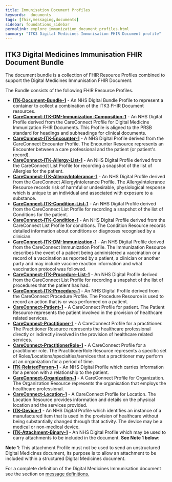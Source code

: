 ```yaml
---
title: Immunisation Document Profiles 
keywords:  documents
tags: [fhir,messaging,documents]
sidebar: foundations_sidebar
permalink: explore_immunization_document_profiles.html
summary: "ITK3 Digital Medicines Immunisation FHIR Document profile"
---
```



## ITK3 Digital Medicines Immunisation FHIR Document Bundle ##

The document bundle is a collection of FHIR Resource Profiles combined to support the Digital Medicines Immunisation FHIR Document.

The Bundle consists of the following FHIR Resource Profiles.

- **[ITK-Document-Bundle-1](https://fhir.nhs.uk/STU3/StructureDefinition/ITK-Document-Bundle-1)** - An NHS Digital Bundle Profile to represent a container to collect a combination of the ITK3 FHIR Document resources.
- **[CareConnect-ITK-DM-Immunization-Composition-1](https://fhir.nhs.uk/STU3/StructureDefinition/CareConnect-ITK-DM-Immunization-Composition-1)** - An NHS Digital Profile derived from the CareConnect Profile for Digital Medicine Immunization FHIR Documents. This Profile is aligned to the PRSB standard for headings and subheadings for clinical documents.
- **[CareConnect-ITK-Encounter-1](https://fhir.nhs.uk/STU3/StructureDefinition/CareConnect-ITK-Encounter-1)** - A NHS Digital Profile derived from the CareConnect Encounter Profile. The Encounter Resource represents an Encounter between a care professional and the patient (or patient's record).
- **[CareConnect-ITK-Allergy-List-1](https://fhir.nhs.uk/STU3/StructureDefinition/CareConnect-ITK-Allergy-List-1)** - An NHS Digital Profile derived from the CareConnect List Profile for recording a snapshot of the list of Allergies for the patient.
- **[CareConnect-ITK-AllergyIntolerance-1](https://fhir.nhs.uk/STU3/StructureDefinition/CareConnect-ITK-AllergyIntolerance-1)** - An NHS Digital Profile derived from the CareConnect AllergyIntolerance Profile. The AllergyIntolerance Resource records risk of harmful or undesirable, physiological response which is unique to an individual and associated with exposure to a substance.
- **[CareConnect-ITK-Condition-List-1](https://fhir.nhs.uk/STU3/StructureDefinition/CareConnect-ITK-Condition-List-1)** - An NHS Digital Profile derived from the CareConnect List Profile for recording a snapshot of the list of Conditions for the patient.
- **[CareConnect-ITK-Condition-1](https://fhir.nhs.uk/STU3/StructureDefinition/CareConnect-ITK-Condition-1)** -	An NHS Digital Profile derived from the CareConnect List Profile for conditions. The Condition Resource records detailed information about conditions or diagnoses recognised by a clinician.
- **[CareConnect-ITK-DM-Immunization-1](https://fhir.nhs.uk/STU3/StructureDefinition/CareConnect-ITK-DM-Immunization-1)** - An NHS Digital Profile derived from the CareConnect Immunization Profile.  The Immunization Resource describes the event of a patient being administered a vaccination or a record of a vaccination as reported by a patient, a clinician or another party and may include vaccine reaction information and what vaccination protocol was followed.
- **[CareConnect-ITK-Procedure-List-1](https://fhir.nhs.uk/STU3/StructureDefinition/CareConnect-ITK-Procedure-List-1)** - An NHS Digital Profile derived from the CareConnect List Profile for recording a snapshot of the list of procedures that the patient has had.
- **[CareConnect-ITK-Procedure-1](https://fhir.nhs.uk/STU3/StructureDefinition/CareConnect-ITK-Procedure-1)** - An NHS Digital Profile derived from the CareConnect Procedure Profile. The Procedure Resource is used to record an action that is or was performed on a patient.
- **[CareConnect-Patient-1](https://fhir.hl7.org.uk/STU3/StructureDefinition/CareConnect-Patient-1)** - A CareConnect Profile for patient. The Patient Resource represents the patient involved in the provision of healthcare related services.
- **[CareConnect-Practitioner-1](https://fhir.hl7.org.uk/STU3/StructureDefinition/CareConnect-Practitioner-1)** - A CareConnect Profile for a practitioner. The Practitioner Resource represents the healthcare professional directly or indirectly involved in the provision of healthcare related services.
- **[CareConnect-PractitionerRole-1](https://fhir.hl7.org.uk/STU3/StructureDefinition/CareConnect-PractitionerRole-1)** - A CareConnect Profile for a practitioner role. The PractitionerRole Resource represents a specific set of Roles/Locations/specialties/services that a practitioner may perform at an organization for a period of time.
- **[ITK-RelatedPerson-1](https://fhir.nhs.uk/STU3/StructureDefinition/ITK-RelatedPerson-1)** - An NHS Digital Profile which carries information for a person with a relationship to the patient.
- **[CareConnect-Organization-1](https://fhir.hl7.org.uk/STU3/StructureDefinition/CareConnect-Organization-1)** - 	A CareConnect Profile for Organization. The Organization Resource represents the organisation that employs the healthcare professional.
- **[CareConnect-Location-1](https://fhir.hl7.org.uk/STU3/StructureDefinition/CareConnect-Location-1)** - A CareConnect Profile for Location. The Location Resource provides information and details on the physical location and the services provided.
- **[ITK-Device-1](https://fhir.nhs.uk/STU3/StructureDefinition/ITK-Device-1)** - An NHS Digital Profile which identifies an instance of a manufactured item that is used in the provision of healthcare without being substantially changed through that activity. The device may be a medical or non-medical device.
- **[ITK-Attachment-Binary-1](https://fhir.nhs.uk/STU3/StructureDefinition/ITK-Attachment-Binary-1)** - An NHS Digital Profile which may be used to carry attachments to be included in the document. **See Note 1 below**:

**Note 1**: This attachment Profile must not be used to send an unstructured Digital Medicines document, its purpose is to allow an attachment to be included within a structured Digital Medicines document.

For a complete definition of the Digital Medicines Immunisation document see the section on [message definitions.](explore_immunization_def.html)

